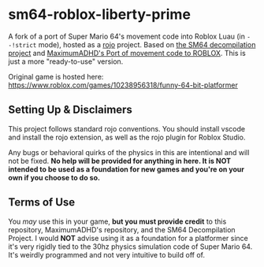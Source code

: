 # sm64-roblox-liberty-prime

A fork of a port of Super Mario 64's movement code into Roblox Luau (in `--!strict` mode), hosted as a [rojo](https://rojo.space) project. Based on [the SM64 decompilation project](https://github.com/n64decomp/sm64) and [MaximumADHD's Port of movement code to ROBLOX](https://github.com/MaximumADHD/sm64-roblox). This is just a more "ready-to-use" version.

Original game is hosted here:<br/>
https://www.roblox.com/games/10238956318/funny-64-bit-platformer

## Setting Up & Disclaimers
This project follows standard rojo conventions. You should install vscode and install the rojo extension, as well as the rojo plugin for Roblox Studio.

Any bugs or behavioral quirks of the physics in this are intentional and will not be fixed. **No help will be provided for anything in here. It is NOT intended to be used as a foundation for new games and you're on your own if you choose to do so.**

## Terms of Use

You *may* use this in your game, **but you must provide credit** to this repository, MaximumADHD's repository, and the SM64 Decompilation Project. I would **NOT** advise using it as a foundation for a platformer since it's very rigidly tied to the 30hz physics simulation code of Super Mario 64. It's weirdly programmed and not very intuitive to build off of.
